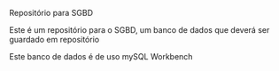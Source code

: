 Repositório para SGBD

Este é um repositório para o SGBD, um banco de dados que deverá ser guardado em repositório

Este banco de dados é de uso mySQL Workbench

